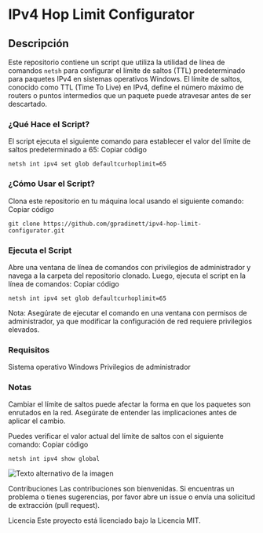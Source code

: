 # IPv4 Hop Limit Configurator

## Descripción

Este repositorio contiene un script que utiliza la utilidad de línea de comandos `netsh` para configurar el límite de saltos (TTL) predeterminado para paquetes IPv4 en sistemas operativos Windows. El límite de saltos, conocido como TTL (Time To Live) en IPv4, define el número máximo de routers o puntos intermedios que un paquete puede atravesar antes de ser descartado.

### ¿Qué Hace el Script?
El script ejecuta el siguiente comando para establecer el valor del límite de saltos predeterminado a 65:
Copiar código
```shell
netsh int ipv4 set glob defaultcurhoplimit=65
```
### ¿Cómo Usar el Script?
Clona este repositorio en tu máquina local usando el siguiente comando:
Copiar código
```shell
git clone https://github.com/gpradinett/ipv4-hop-limit-configurator.git
```

### Ejecuta el Script
Abre una ventana de línea de comandos con privilegios de administrador y navega a la carpeta del repositorio clonado. Luego, ejecuta el script en la línea de comandos:
Copiar código
```shell
netsh int ipv4 set glob defaultcurhoplimit=65
```
Nota: Asegúrate de ejecutar el comando en una ventana con permisos de administrador, ya que modificar la configuración de red requiere privilegios elevados.

### Requisitos
Sistema operativo Windows
Privilegios de administrador

### Notas
Cambiar el límite de saltos puede afectar la forma en que los paquetes son enrutados en la red. Asegúrate de entender las implicaciones antes de aplicar el cambio.

Puedes verificar el valor actual del límite de saltos con el siguiente comando:
Copiar código
```shell
netsh int ipv4 show global
```
![Texto alternativo de la imagen](ruta/a/tu/imagen.png](https://github.com/gpradinett/ipv4-hop-limit-configurator/blob/main/image/netsh%20int%20ipv4%20show%20global.png))


Contribuciones
Las contribuciones son bienvenidas. Si encuentras un problema o tienes sugerencias, por favor abre un issue o envía una solicitud de extracción (pull request).

Licencia
Este proyecto está licenciado bajo la Licencia MIT.
